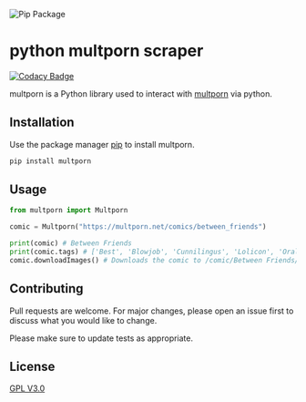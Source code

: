 ![Pip Package](https://github.com/pyporn-san/MPdownloader/workflows/Upload%20Python%20Package/badge.svg)
# python multporn scraper

[![Codacy Badge](https://api.codacy.com/project/badge/Grade/0d152a094f5c481e8b886be58e13aeaf)](https://app.codacy.com/gh/pyporn-san/Multporn?utm_source=github.com&utm_medium=referral&utm_content=pyporn-san/Multporn&utm_campaign=Badge_Grade)

multporn is a Python library used to interact with [multporn](https://multporn.net/) via python.

## Installation

Use the package manager [pip](https://pip.pypa.io/en/stable/) to install multporn.

```bash
pip install multporn
```

## Usage

```python
from multporn import Multporn

comic = Multporn("https://multporn.net/comics/between_friends")

print(comic) # Between Friends
print(comic.tags) # ['Best', 'Blowjob', 'Cunnilingus', 'Lolicon', 'Oral sex', 'Stockings', 'Straight', 'Straight Shota', 'Virgin']
comic.downloadImages() # Downloads the comic to /comic/Between Friends/
```

## Contributing
Pull requests are welcome. For major changes, please open an issue first to discuss what you would like to change.

Please make sure to update tests as appropriate.

## License
[GPL V3.0](https://choosealicense.com/licenses/gpl-3.0/)
